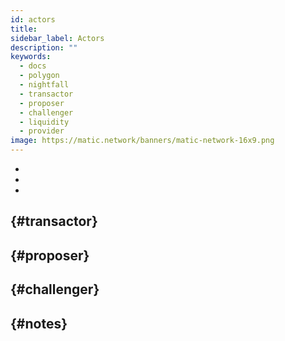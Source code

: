 ```yaml
---
id: actors
title:
sidebar_label: Actors
description: ""
keywords:
  - docs
  - polygon
  - nightfall
  - transactor
  - proposer
  - challenger
  - liquidity
  - provider
image: https://matic.network/banners/matic-network-16x9.png
---
```




-
-
-

##  {#transactor}


##  {#proposer}




##  {#challenger}



##  {#notes}





